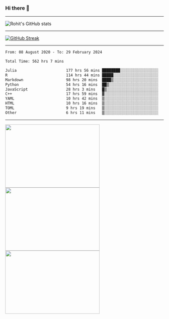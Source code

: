 ### Hi there 👋

<hr/>

![Rohit's GitHub stats](https://github-readme-stats.vercel.app/api?username=RohitRathore1&show_icons=true&theme=transparent)

<hr/>

[![GitHub Streak](http://github-readme-streak-stats.herokuapp.com?user=RohitRathore1&theme=dark&mode=weekly)](https://git.io/streak-stats)

<hr/>

<!--START_SECTION:waka-->

```txt
From: 08 August 2020 - To: 29 February 2024

Total Time: 562 hrs 7 mins

Julia                      177 hrs 56 mins ████████░░░░░░░░░░░░░░░░░   31.66 %
R                          114 hrs 44 mins █████░░░░░░░░░░░░░░░░░░░░   20.41 %
Markdown                   98 hrs 20 mins  ████▒░░░░░░░░░░░░░░░░░░░░   17.50 %
Python                     54 hrs 16 mins  ██▒░░░░░░░░░░░░░░░░░░░░░░   09.66 %
JavaScript                 28 hrs 3 mins   █▒░░░░░░░░░░░░░░░░░░░░░░░   04.99 %
C++                        17 hrs 59 mins  ▓░░░░░░░░░░░░░░░░░░░░░░░░   03.20 %
YAML                       10 hrs 42 mins  ▒░░░░░░░░░░░░░░░░░░░░░░░░   01.90 %
HTML                       10 hrs 16 mins  ▒░░░░░░░░░░░░░░░░░░░░░░░░   01.83 %
TOML                       9 hrs 19 mins   ▒░░░░░░░░░░░░░░░░░░░░░░░░   01.66 %
Other                      6 hrs 11 mins   ▒░░░░░░░░░░░░░░░░░░░░░░░░   01.10 %
```

<!--END_SECTION:waka-->

<hr/>

<p>
  <img src="https://wakatime.com/share/@TeAmp0is0N/0205e68a-e5ed-48bf-b870-3c94c1fa77d3.svg" width="300" height="200">
  <img src="https://wakatime.com/share/@TeAmp0is0N/3935ee43-08a3-493e-8b95-60c1f9204b15.svg" width="300" height="200">
  <img src="https://wakatime.com/share/@TeAmp0is0N/8717aacc-7340-44e0-abb1-987dc9823fcd.svg" width="300" height="200">
</p>




